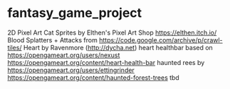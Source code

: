 # fantasy_game_project
2D Pixel Art Cat Sprites by Elthen's Pixel Art Shop https://elthen.itch.io/
Blood Splatters + Attacks from https://code.google.com/archive/p/crawl-tiles/
Heart by Ravenmore (http://dycha.net)
heart healthbar based on https://opengameart.org/users/nexust https://opengameart.org/content/heart-health-bar
haunted rees by https://opengameart.org/users/ettingrinder https://opengameart.org/content/haunted-forest-trees
tbd

